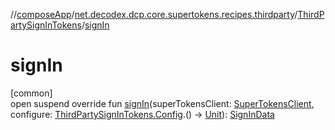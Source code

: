 //[composeApp](../../../index.md)/[net.decodex.dcp.core.supertokens.recipes.thirdparty](../index.md)/[ThirdPartySignInTokens](index.md)/[signIn](sign-in.md)

# signIn

[common]\
open suspend override fun [signIn](sign-in.md)(superTokensClient: [SuperTokensClient](../../net.decodex.dcp.core.supertokens/-super-tokens-client/index.md), configure: [ThirdPartySignInTokens.Config](-config/index.md).() -&gt; [Unit](https://kotlinlang.org/api/latest/jvm/stdlib/kotlin/-unit/index.html)): [SignInData](../../net.decodex.dcp.core.supertokens.models/-sign-in-data/index.md)
